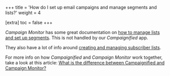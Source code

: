 +++
title = 'How do I set up email campaigns and manage segments and lists?'
weight = 4

[extra]
toc = false
+++

*Campaign Monitor* has some great documentation on [how to manage lists and set
up segments](https://help.campaignmonitor.com/list-segmentation). This is not
handled by our *Campaignified* app.

They also have a lot of info around [creating and managing subscriber
lists](https://help.campaignmonitor.com/category-lists-and-subscribers).

For more info on how *Campaignified* and *Campaign Monitor* work together, take
a look at this article: [What is the difference between Campaignified and
Campaign
Monitor?](/apps/campaignified/docs/general/what-is-the-difference-between-campaignified-and-campaign-monitor)
